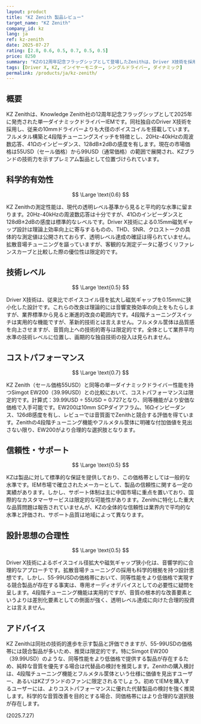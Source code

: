 ```yaml
---
layout: product
title: "KZ Zenith 製品レビュー"
target_name: "KZ Zenith"
company_id: kz
lang: ja
ref: kz-zenith
date: 2025-07-27
rating: [2.8, 0.6, 0.5, 0.7, 0.5, 0.5]
price: 8250
summary: "KZの12周年記念フラッグシップとして登場したZenithは、Driver X技術を採用した単一ダイナミックドライバーIEMです。測定性能は平均的で、高価格帯における科学的有効性は限定的です。"
tags: [Driver X, KZ, インイヤーモニター, シングルドライバー, ダイナミック]
permalink: /products/ja/kz-zenith/
---
```

## 概要

KZ Zenithは、Knowledge Zenith社の12周年記念フラッグシップとして2025年に発売された単一ダイナミックドライバーIEMです。同社独自のDriver X技術を採用し、従来の10mmドライバーよりも大径のボイスコイルを搭載しています。フルメタル構築と4段階チューニングスイッチを特徴とし、20Hz-40kHzの周波数応答、41Ωのインピーダンス、128dB±2dBの感度を有します。現在の市場価格は55USD（セール価格）から99USD（通常価格）の範囲で展開され、KZブランドの技術力を示すプレミアム製品として位置づけられています。

## 科学的有効性

$$ \Large \text{0.6} $$

KZ Zenithの測定性能は、現代の透明レベル基準から見ると平均的な水準に留まります。20Hz-40kHzの周波数応答は十分ですが、41Ωのインピーダンスと128dB±2dBの感度は標準的なレベルです。Driver X技術による0.15mm磁気ギャップ設計は理論上効率向上に寄与するものの、THD、SNR、クロストークの具体的な測定値は公開されておらず、透明レベル達成の確証は得られていません。拡散音場チューニングを謳っていますが、客観的な測定データに基づくリファレンスカーブと比較した際の優位性は限定的です。

## 技術レベル

$$ \Large \text{0.5} $$

Driver X技術は、従来比でボイスコイル径を拡大し磁気ギャップを0.15mmに狭小化した設計です。これらの改良は理論的には音響変換効率の向上をもたらしますが、業界標準から見ると漸進的改良の範囲内です。4段階チューニングスイッチは実用的な機能ですが、革新的技術とは言えません。フルメタル筐体は品質感を向上させますが、音質向上への技術的寄与は限定的です。全体として業界平均水準の技術レベルに位置し、画期的な独自技術の投入は見られません。

## コストパフォーマンス

$$ \Large \text{0.7} $$

KZ Zenith（セール価格55USD）と同等の単一ダイナミックドライバー性能を持つSimgot EW200（39.99USD）との比較において、コストパフォーマンスは限定的です。計算式：39.99USD ÷ 55USD = 0.727となり、同等機能がより安価な価格で入手可能です。EW200は10mm SCPダイアフラム、16Ωインピーダンス、126dB感度を有し、レビューでは音質面でZenithと競合する評価を得ています。Zenithの4段階チューニング機能やフルメタル筐体に明確な付加価値を見出さない限り、EW200がより合理的な選択肢となります。

## 信頼性・サポート

$$ \Large \text{0.5} $$

KZは製品に対して標準的な保証を提供しており、この価格帯としては一般的な水準です。IEM市場で確立されたメーカーとして、製品の信頼性に関する一定の実績があります。しかし、サポート体制は主に中国市場に重点を置いており、国際的なカスタマーサービスは限定的な可能性があります。Zenithに特化した重大な品質問題は報告されていませんが、KZの全体的な信頼性は業界内で平均的な水準と評価され、サポート品質は地域によって異なります。

## 設計思想の合理性

$$ \Large \text{0.5} $$

Driver X技術によるボイスコイル径拡大や磁気ギャップ狭小化は、音響学的に合理的なアプローチです。拡散音場チューニングの採用も科学的根拠を持つ設計思想です。しかし、55-99USDの価格帯において、同等性能をより低価格で実現する競合製品が存在する事実は、専用オーディオデバイスとしての必要性に疑問を呈します。4段階チューニング機能は実用的ですが、音質の根本的な改善要素というよりは差別化要素としての側面が強く、透明レベル達成に向けた合理的投資とは言えません。

## アドバイス

KZ Zenithは同社の技術的進歩を示す製品と評価できますが、55-99USDの価格帯には競合製品が多いため、推奨は限定的です。特にSimgot EW200（39.99USD）のような、同等性能をより低価格で提供する製品が存在するため、純粋な音質を優先する場合は代替品の検討を推奨します。Zenithの購入検討は、4段階チューニング機能とフルメタル筐体という仕様に価値を見出すユーザー、あるいはKZブランドのファンに限定されるでしょう。初めてIEMを購入するユーザーには、よりコストパフォーマンスに優れた代替製品の検討を強く推奨します。科学的な音質改善を目的とする場合、同価格帯にはより合理的な選択肢が存在します。

(2025.7.27)
